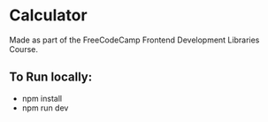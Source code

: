 # Calculator

Made as part of the FreeCodeCamp Frontend Development Libraries Course.

## To Run locally:

- npm install
- npm run dev
